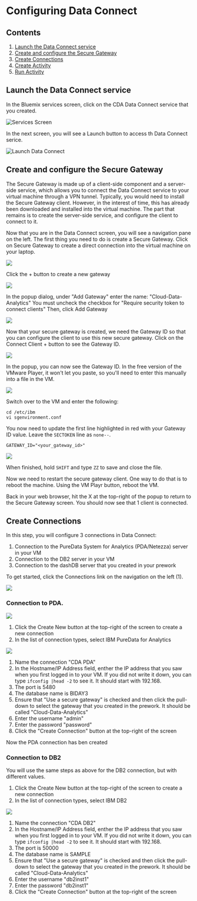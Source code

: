 # Configuring Data Connect

## Contents
1. [Launch the Data Connect service](#launch)
1. [Create and configure  the Secure Gateway](#creategw)
1. [Create Connections](#createconn)
1. [Create Activity](#createact)
1. [Run Activity](#runact)

<a name="launch" /> 

## Launch the Data Connect service

In the Bluemix services screen, click on the CDA Data Connect service that you created.

![Services Screen](/media/dataconnect/dc0.png)


In the next screen, you will see a Launch button to access th Data Connect serice.

![Launch Data Connect](/media/dataconnect/dc1.png)

<a name="creategw" />

## Create and configure the Secure Gateway

The Secure Gateway is made up of a client-side component and a server-side service, which allows you to connect the Data Connect service to your virtual machine through a VPN tunnel. Typically, you would need to install the Secure Gateway client.  However, in the interest of time, this has already been downloaded and installed into the virtual machine.  The part that remains is to create the server-side service, and configure the client to connect to it.

Now that you are in the Data Connect screen, you will see a navigation pane on the left.  The first thing you need to do is create a Secure Gateway.  Click on Secure Gateway to create a direct connection into the virtual machine on your laptop.

![](/media/dataconnect/dc2.png)

Click the + button to create a new gateway

![](/media/dataconnect/dc4.png)

In the popup dialog, under "Add Gateway" enter the name: "Cloud-Data-Analytics"
You must uncheck the checkbox for "Require security token to connect clients"
Then, click Add Gateway

![](/media/dataconnect/dc5a.png)

Now that your secure gateway is created, we need the Gateway ID so that you can configure the client to use this new secure gateway.  Click on the Connect Client + button to see the Gateway ID.

![](/media/dataconnect/dc6.png)

In the popup, you can now see the Gateway ID.  In the free version of the VMware Player, it won't let you paste, so you'll need to enter this manually into a file in the VM.

![](/media/dataconnect/dc7.png)

Switch over to the VM and enter the following:
```
cd /etc/ibm
vi sgenvironment.conf
```
You now need to update the first line highlighted in red with your Gateway ID value.  Leave the `SECTOKEN` line as `none--`.
```
GATEWAY_ID="<your_gateway_id>"
```

![](/media/dataconnect/dc8.png)

When finished, hold `SHIFT` and type `ZZ` to save and close the file.

Now we need to restart the secure gateway client.  One way to do that is to reboot the machine.  Using the VM Playr button, reboot the VM.

Back in your web browser, hit the X at the top-right of the popup to return to the Secure Gateway screen.  You should now see that 1 client is connected.

<a name="createconn" />

## Create Connections

In this step, you will configure 3 connections in Data Connect:
1. Connection to the PureData System for Analytics (PDA/Netezza) server in your VM
1. Connection to the DB2 server in your VM
1. Connection to the dashDB server that you created in your prework

To get started, click the Connections link on the navigation on the left (1).

![](/media/dataconnect/conn1.png)

### Connection to PDA.  

![](/media/dataconnect/conn2.png)

1. Click the Create New button at the top-right of the screen to create a new connection
1. In the list of connection types, select IBM PureData for Analytics

![](/media/dataconnect/conn3.png)

1. Name the connection "CDA PDA"
1. In the Hostname/IP Address field, enther the IP address that you saw when you first logged in to your VM.  If you did not write it down, you can type `ifconfig |head -2` to see it.  It should start with 192.168.
1. The port is 5480
1. The database name is BIDAY3
1. Ensure that "Use a secure gateway" is checked and then click the pull-down to select the gateway that you created in the prework.  It should be called "Cloud-Data-Analytics"
1. Enter the username "admin"
1. Enter the password "password"
1. Click the "Create Connection" button at the top-right of the screen

Now the PDA connection has ben created

### Connection to DB2

You will use the same steps as above for the DB2 connection, but with different values.

1. Click the Create New button at the top-right of the screen to create a new connection
1. In the list of connection types, select IBM DB2

![](/media/dataconnect/conn4.png)

1. Name the connection "CDA DB2"
1. In the Hostname/IP Address field, enther the IP address that you saw when you first logged in to your VM.  If you did not write it down, you can type `ifconfig |head -2` to see it.  It should start with 192.168.
1. The port is 50000
1. The database name is SAMPLE
1. Ensure that "Use a secure gateway" is checked and then click the pull-down to select the gateway that you created in the prework.  It should be called "Cloud-Data-Analytics"
1. Enter the username "db2inst1"
1. Enter the password "db2inst1"
1. Click the "Create Connection" button at the top-right of the screen
